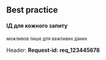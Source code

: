 ## Best practice

#### ІД для кожного запиту 
<small>можливов лише для важливих даних</small>

Header: **Request-id: req_123445678**
